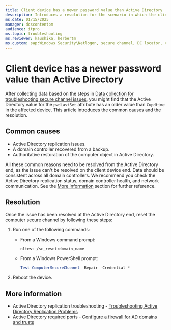 ```yaml
---
title: Client device has a newer password value than Active Directory
description: Introduces a resolution for the scenario in which the client device has a newer password value than Active Directory.
ms.date: 01/15/2025
manager: dcscontentpm
audience: itpro
ms.topic: troubleshooting
ms.reviewer: kaushika, herbertm
ms.custom: sap:Windows Security\Netlogon, secure channel, DC locator, csstroubleshoot
---
```

# Client device has a newer password value than Active Directory

After collecting data based on the steps in [Data collection for troubleshooting secure channel issues](data-collection-for-troubleshooting-secure-channel-issues.md), you might find that the Active Directory value for the `pwdLastSet` attribute has an older value than `Cupdtime` in the affected device. This article introduces the common causes and the resolution.

## Common causes

- Active Directory replication issues.
- A domain controller recovered from a backup.
- Authoritative restoration of the computer object in Active Directory.

All these common reasons need to be resolved from the Active Directory end, as the issue can't be resolved on the client device end. Data should be consistent across all domain controllers. We recommend you check the Active Directory replication status, domain controller health, and network communication. See the [More information](#more-information) section for further reference.

## Resolution

Once the issue has been resolved at the Active Directory end, reset the computer secure channel by following these steps:

1. Run one of the following commands:

   - From a Windows command prompt:
   
      ```console
      nltest /sc_reset:domain_name
      ```

   - From a Windows PowerShell prompt:

      ```powershell
      Test-ComputerSecureChannel -Repair -Credential *
      ```

3. Reboot the device.

## More information

- Active Directory replication troubleshooting - [Troubleshooting Active Directory Replication Problems](/windows-server/identity/ad-ds/manage/troubleshoot/troubleshooting-active-directory-replication-problems)
- Active Directory required ports - [Configure a firewall for AD domains and trusts](../active-directory/config-firewall-for-ad-domains-and-trusts.md)
